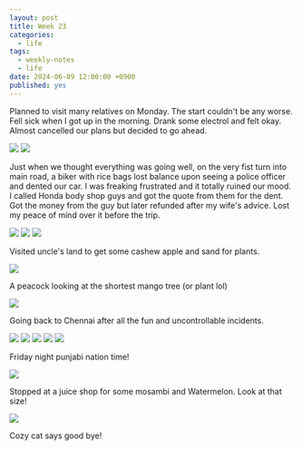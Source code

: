 ```yaml
---
layout: post
title: Week 23
categories:
  - life
tags:
  - weekly-notes
  - life
date: 2024-06-09 12:00:00 +0900
published: yes
---
```


Planned to visit many relatives on Monday. The start couldn't be any worse. Fell sick when I got up in the morning. Drank some electrol and felt okay. Almost cancelled our plans but decided to go ahead.

![](https://i.imgur.com/kRYDAH7.jpg)
![](https://i.imgur.com/o0qql8r.jpg)

Just when we thought everything was going well, on the very fist turn into main road, a biker with rice bags lost balance upon seeing a police officer and dented our car. I was freaking frustrated and it totally ruined our mood. I called Honda body shop guys and got the quote from them for the dent. Got the money from the guy but later refunded after my wife's advice. Lost my peace of mind over it before the trip.

![](https://i.imgur.com/Gop9op3.jpg)
![](https://i.imgur.com/YhqNv3v.jpg)
![](https://i.imgur.com/gsh1Jvc.jpg)

Visited uncle's land to get some cashew apple and sand for plants.

![](https://i.imgur.com/MsxRN2r.jpg)

A peacock looking at the shortest mango tree (or plant lol)

![](https://i.imgur.com/t1Bw2On.jpg)

Going back to Chennai after all the fun and uncontrollable incidents.

![](https://i.imgur.com/vxlsYe2.jpg)
![](https://i.imgur.com/v0KsxEx.jpg)
![](https://i.imgur.com/X8PbPWK.jpg)
![](https://i.imgur.com/b0u7ZXi.jpg)
![](https://i.imgur.com/gT39Sf7.jpg)

Friday night punjabi nation time!

![](https://i.imgur.com/D3yy6Rv.jpg)

Stopped at a juice shop for some mosambi and Watermelon. Look at that size! 

![](https://i.imgur.com/WzYpd89.jpg)

Cozy cat says good bye!